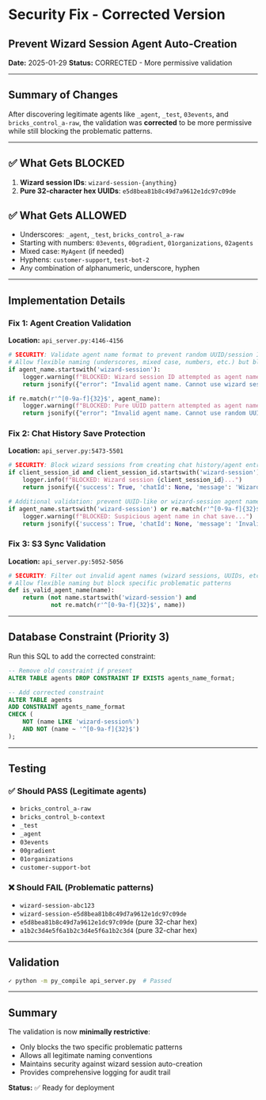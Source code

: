 # Security Fix - Corrected Version
## Prevent Wizard Session Agent Auto-Creation

**Date:** 2025-01-29
**Status:** CORRECTED - More permissive validation

---

## Summary of Changes

After discovering legitimate agents like `_agent`, `_test`, `03events`, and `bricks_control_a-raw`, the validation was **corrected** to be more permissive while still blocking the problematic patterns.

---

## ✅ What Gets BLOCKED

1. **Wizard session IDs**: `wizard-session-{anything}`
2. **Pure 32-character hex UUIDs**: `e5d8bea81b8c49d7a9612e1dc97c09de`

## ✅ What Gets ALLOWED

- Underscores: `_agent`, `_test`, `bricks_control_a-raw`
- Starting with numbers: `03events`, `00gradient`, `01organizations`, `02agents`
- Mixed case: `MyAgent` (if needed)
- Hyphens: `customer-support`, `test-bot-2`
- Any combination of alphanumeric, underscore, hyphen

---

## Implementation Details

### Fix 1: Agent Creation Validation
**Location:** `api_server.py:4146-4156`

```python
# SECURITY: Validate agent name format to prevent random UUID/session ID abuse
# Allow flexible naming (underscores, mixed case, numbers, etc.) but block specific problematic patterns
if agent_name.startswith('wizard-session'):
    logger.warning(f"BLOCKED: Wizard session ID attempted as agent name: '{agent_name}' by user {user.id}")
    return jsonify({"error": "Invalid agent name. Cannot use wizard session IDs."}), 400

if re.match(r'^[0-9a-f]{32}$', agent_name):
    logger.warning(f"BLOCKED: Pure UUID pattern attempted as agent name: '{agent_name}' by user {user.id}")
    return jsonify({"error": "Invalid agent name. Cannot use random UUID patterns."}), 400
```

### Fix 2: Chat History Save Protection
**Location:** `api_server.py:5473-5501`

```python
# SECURITY: Block wizard sessions from creating chat history/agent entries
if client_session_id and client_session_id.startswith('wizard-session'):
    logger.info(f"BLOCKED: Wizard session {client_session_id}...")
    return jsonify({'success': True, 'chatId': None, 'message': 'Wizard sessions are not saved'}), 200

# Additional validation: prevent UUID-like or wizard-session agent names
if agent_name.startswith('wizard-session') or re.match(r'^[0-9a-f]{32}$', agent_name):
    logger.warning(f"BLOCKED: Suspicious agent name in chat save...")
    return jsonify({'success': True, 'chatId': None, 'message': 'Invalid agent name pattern'}), 200
```

### Fix 3: S3 Sync Validation
**Location:** `api_server.py:5052-5056`

```python
# SECURITY: Filter out invalid agent names (wizard sessions, UUIDs, etc.)
# Allow flexible naming but block specific problematic patterns
def is_valid_agent_name(name):
    return (not name.startswith('wizard-session') and
            not re.match(r'^[0-9a-f]{32}$', name))
```

---

## Database Constraint (Priority 3)

Run this SQL to add the corrected constraint:

```sql
-- Remove old constraint if present
ALTER TABLE agents DROP CONSTRAINT IF EXISTS agents_name_format;

-- Add corrected constraint
ALTER TABLE agents
ADD CONSTRAINT agents_name_format
CHECK (
    NOT (name LIKE 'wizard-session%')
    AND NOT (name ~ '^[0-9a-f]{32}$')
);
```

---

## Testing

### ✅ Should PASS (Legitimate agents)
- `bricks_control_a-raw`
- `bricks_control_b-context`
- `_test`
- `_agent`
- `03events`
- `00gradient`
- `01organizations`
- `customer-support-bot`

### ❌ Should FAIL (Problematic patterns)
- `wizard-session-abc123`
- `wizard-session-e5d8bea81b8c49d7a9612e1dc97c09de`
- `e5d8bea81b8c49d7a9612e1dc97c09de` (pure 32-char hex)
- `a1b2c3d4e5f6a1b2c3d4e5f6a1b2c3d4` (pure 32-char hex)

---

## Validation

```bash
✓ python -m py_compile api_server.py  # Passed
```

---

## Summary

The validation is now **minimally restrictive**:
- Only blocks the two specific problematic patterns
- Allows all legitimate naming conventions
- Maintains security against wizard session auto-creation
- Provides comprehensive logging for audit trail

**Status:** ✅ Ready for deployment
